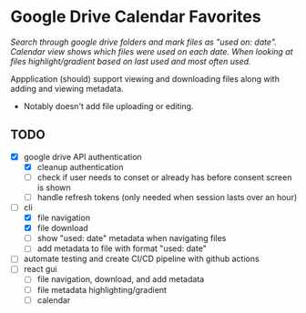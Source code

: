 # Google Drive Calendar Favorites
_Search through google drive folders and mark files as "used on: date". Calendar view shows which files were used on each date. When looking at files highlight/gradient based on last used and most often used._

Appplication (should) support viewing and downloading files along with adding and viewing metadata.
- Notably doesn't add file uploading or editing.

## TODO

- [x] google drive API authentication
    - [x] cleanup authentication
    - [ ] check if user needs to conset or already has before consent screen is shown
    - [ ] handle refresh tokens (only needed when session lasts over an hour)
- [ ] cli
    - [x] file navigation
    - [x] file download
    - [ ] show "used: date" metadata when navigating files
    - [ ] add metadata to file with format "used: date"
- [ ] automate testing and create CI/CD pipeline with github actions
- [ ] react gui
    - [ ] file navigation, download, and add metadata
    - [ ] file metadata highlighting/gradient
    - [ ] calendar

